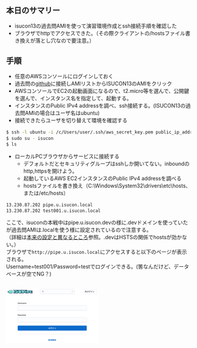 ## 本日のサマリー
- isucon13の過去問AMIを使って演習環境作成とssh接続手順を確認した
- ブラウザでhttpでアクセスできた。（その際クライアントの/hostsファイル書き換えが落とし穴なので要注意。）

## 手順
- 任意のAWSコンソールにログインしておく
- 過去問の[github](https://github.com/matsuu/aws-isucon/blob/main/README.md)に接続しAMIリストからISUCON13のAMIをクリック
- AWSコンソールでEC2の起動画面になるので、t2.micro等を選んで、公開鍵を選んで、インスタンス名を指定して、起動する。
- インスタンスのPublic IPv4 addressを調べ、ssh接続する。(ISUCON13の過去問AMIの場合はユーザ名はubuntu)
- 接続できたらユーザを切り替えて環境を確認する

```bash
$ ssh -l ubuntu -i /c/Users/user/.ssh/aws_secret_key.pem public_ip_address
$ sudo su - isucon
$ ls
```

- ローカルPCブラウザからサービスに接続する
  - デフォルトだとセキュリティグループはsshしか開いてない。inboundのhttp,httpsを開けよう。  
  - 起動しているAWS EC2インスタンスのPublic IPv4 addressを調べる
  - hostsファイルを書き換え（C:\Windows\System32\drivers\etc\hosts、または/etc/hosts）

```Hosts File:hosts
13.230.87.202 pipe.u.isucon.local
13.230.87.202 test001.u.isucon.local
```
ここで、isuconの本戦中はpipe.u.isucon.devの様に.devドメインを使っていたが過去問AMIは.localを使う様に設定されているので注意する。  
（詳細は[本来の設定と異なるところ](https://github.com/matsuu/aws-isucon/tree/main/isucon13)参照。.devはHSTSの関係でhostsが効かない。）  
ブラウザで`http://pipe.u.isucon.local`にアクセスすると以下のページが表示される。  
Username=test001/Password=testでログインできる。(筈なんだけど、データベースが空でNG？)

<br/>
<img src="./images/2024-10-03-isupipe.png" width="50%">
